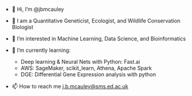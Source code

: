 - 👋 Hi, I’m @jbmcauley
- 🌿 I am a Quantitative Geneticist, Ecologist, and Wildlife Conservation Biologist
- 👀 I’m interested in Machine Learning, Data Science, and Bioinformatics
- 🌱 I’m currently learning:
    - Deep learning & Neural Nets with Python: Fast.ai
    - AWS: SageMaker, scikit_learn, Athena, Apache Spark
    - DGE: Differential Gene Expression analysis with python
  
- 📫 How to reach me j.b.mcauley@sms.ed.ac.uk

<!---
jbmcauley/jbmcauley is a ✨ special ✨ repository because its `README.md` (this file) appears on your GitHub profile.
You can click the Preview link to take a look at your changes.
--->
